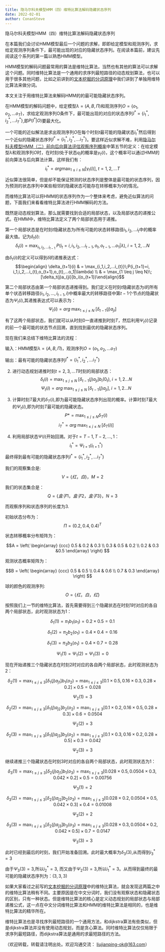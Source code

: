 ```yaml
---
title: 隐马尔科夫模型HMM（四）维特比算法解码隐藏状态序列
date: 2022-02-01
author: ConanSteve
---
```

隐马尔科夫模型HMM（四）维特比算法解码隐藏状态序列

在本篇我们会讨论HMM模型最后一个问题的求解，即即给定模型和观测序列，求给定观测序列条件下，最可能出现的对应的隐藏状态序列。在阅读本篇前，建议先阅读这个系列的第一篇以熟悉HMM模型。

HMM模型的解码问题最常用的算法是维特比算法，当然也有其他的算法可以求解这个问题。同时维特比算法是一个通用的求序列最短路径的动态规划算法，也可以用于很多其他问题，比如之前讲到的[文本挖掘的分词原理](http://www.cnblogs.com/pinard/p/6677078.html)中我们讲到了单独用维特比算法来做分词。

本文关注于用维特比算法来解码HMM的的最可能隐藏状态序列。

在HMM模型的解码问题中，给定模型$\lambda = (A, B, \Pi)$和观测序列$O =\{o_1,o_2,...o_T\}$，求给定观测序列O条件下，最可能出现的对应的状态序列$I^*= \{i_1^*,i_2^*,...i_T^*\}$,即$P(I^*|O)$要最大化。

一个可能的近似解法是求出观测序列$O$在每个时刻$t$最可能的隐藏状态$i_t^*$然后得到一个近似的隐藏状态序列$I^*= \{i_1^*,i_2^*,...i_T^*\}$。要这样近似求解不难，利用[隐马尔科夫模型HMM（二）前向后向算法评估观察序列概率](http://www.cnblogs.com/pinard/p/6955871.html)中第五节的定义：在给定模型$\lambda$和观测序列$O$时，在时刻$t$处于状态$q_i$的概率是$\gamma_t(i)$，这个概率可以通过HMM的前向算法与后向算法计算。这样我们有：$$i_t^* = arg \max_{1 \leq i \leq N}[\gamma_t(i)], \; t =1,2,...T$$

近似算法很简单，但是却不能保证预测的状态序列是整体是最可能的状态序列，因为预测的状态序列中某些相邻的隐藏状态可能存在转移概率为0的情况。

而维特比算法可以将HMM的状态序列作为一个整体来考虑，避免近似算法的问题，下面我们来看看维特比算法进行HMM解码的方法。

既然是动态规划算法，那么就需要找到合适的局部状态，以及局部状态的递推公式。在HMM中，维特比算法定义了两个局部状态用于递推。

第一个局部状态是在时刻$t$隐藏状态为$i$所有可能的状态转移路径$i_1,i_2,...i_t$中的概率最大值。记为$\delta_t(i)$:$$\delta_t(i) = \max_{i_1,i_2,...i_{t-1}}\;P(i_t=i, i_1,i_2,...i_{t-1},o_t,o_{t-1},...o_1|\lambda),\; i =1,2,...N$$

由$\delta_t(i)$的定义可以得到$\delta$的递推表达式：$$\begin{align} \delta_{t+1}(i) & = \max_{i_1,i_2,...i_{t}}\;P(i_{t+1}=i, i_1,i_2,...i_{t},o_{t+1},o_{t},...o_1|\lambda) \\ & = \max_{1 \leq j \leq N}\;[\delta_t(j)a_{ji}]b_i(o_{t+1})\end{align}$$

第二个局部状态由第一个局部状态递推得到。我们定义在时刻$t$隐藏状态为$i$的所有单个状态转移路径$(i_1,i_2,...,i_{t-1},i)$中概率最大的转移路径中第$t-1$个节点的隐藏状态为$\Psi_t(i)$,其递推表达式可以表示为：$$\Psi_t(i) = arg \; \max_{1 \leq j \leq N}\;[\delta_{t-1}(j)a_{ji}]$$

有了这两个局部状态，我们就可以从时刻0一直递推到时刻$T$，然后利用$\Psi_t(i)$记录的前一个最可能的状态节点回溯，直到找到最优的隐藏状态序列。

现在我们来总结下维特比算法的流程：

输入：HMM模型$\lambda = (A, B, \Pi)$，观测序列$O=(o_1,o_2,...o_T)$

输出：最有可能的隐藏状态序列$I^*= \{i_1^*,i_2^*,...i_T^*\}$

2) 进行动态规划递推时刻$t=2,3,...T$时刻的局部状态：$$\delta_{t}(i) = \max_{1 \leq j \leq N}\;[\delta_{t-1}(j)a_{ji}]b_i(0_{t}),\;i=1,2...N$$$$\Psi_t(i) = arg \; \max_{1 \leq j \leq N}\;[\delta_{t-1}(j)a_{ji}],\;i=1,2...N$$

3) 计算时刻$T$最大的$\delta_{T}(i)$,即为最可能隐藏状态序列出现的概率。计算时刻$T$最大的$\Psi_t(i)$,即为时刻$T$最可能的隐藏状态。$$P* = \max_{1 \leq j \leq N}\delta_{T}(i)$$$$i_T^* = arg \; \max_{1 \leq j \leq N}\;[\delta_{T}(i)]$$

4) 利用局部状态$\Psi(i)$开始回溯。对于$t=T-1,T-2,...,1$：$$i_t^* = \Psi_{t+1}(i_{t+1}^*)$$

最终得到最有可能的隐藏状态序列$I^*= \{i_1^*,i_2^*,...i_T^*\}$

我们的观察集合是:$$V=\{红，白\}，M=2$$

我们的状态集合是：$$Q =\{盒子1，盒子2，盒子3\}， N=3 $$

而观察序列和状态序列的长度为3.

初始状态分布为：$$\Pi = (0.2,0.4,0.4)^T$$

状态转移概率分布矩阵为：

$$A = \left( \begin{array} {ccc} 0.5 & 0.2 & 0.3 \\ 0.3 & 0.5 & 0.2 \\ 0.2 & 0.3 &0.5 \end{array} \right) $$

观测状态概率矩阵为：

$$B = \left( \begin{array} {ccc} 0.5 & 0.5 \\ 0.4 & 0.6 \\ 0.7 & 0.3 \end{array} \right) $$

球的颜色的观测序列:$$O=\{红，白，红\}$$

按照我们上一节的维特比算法，首先需要得到三个隐藏状态在时刻1时对应的各自两个局部状态，此时观测状态为1：

$$\delta_1(1) = \pi_1b_1(o_1) = 0.2 \times 0.5 = 0.1$$

$$\delta_1(2) = \pi_2b_2(o_1) = 0.4 \times 0.4 = 0.16$$

$$\delta_1(3) = \pi_3b_3(o_1) = 0.4 \times 0.7 = 0.28$$

$$\Psi_1(1)=\Psi_1(2) =\Psi_1(3) =0$$

现在开始递推三个隐藏状态在时刻2时对应的各自两个局部状态，此时观测状态为2：

$$\delta_2(1) = \max_{1\leq j \leq 3}[\delta_1(j)a_{j1}]b_1(o_2) = \max_{1\leq j \leq 3}[0.1 \times 0.5, 0.16 \times 0.3, 0.28\times 0.2] \times 0.5 = 0.028$$

$$\Psi_2(1)=3$$

$$\delta_2(2) = \max_{1\leq j \leq 3}[\delta_1(j)a_{j2}]b_2(o_2) = \max_{1\leq j \leq 3}[0.1 \times 0.2, 0.16 \times 0.5, 0.28\times 0.3] \times 0.6 = 0.0504$$

$$\Psi_2(2)=3$$

$$\delta_2(3) = \max_{1\leq j \leq 3}[\delta_1(j)a_{j3}]b_3(o_2) = \max_{1\leq j \leq 3}[0.1 \times 0.3, 0.16 \times 0.2, 0.28\times 0.5] \times 0.3 = 0.042$$

$$\Psi_2(3)=3$$

继续递推三个隐藏状态在时刻3时对应的各自两个局部状态，此时观测状态为1：

$$\delta_3(1) = \max_{1\leq j \leq 3}[\delta_2(j)a_{j1}]b_1(o_3) = \max_{1\leq j \leq 3}[0.028 \times 0.5, 0.0504 \times 0.3, 0.042\times 0.2] \times 0.5 = 0.00756$$

$$\Psi_3(1)=2$$

$$\delta_3(2) = \max_{1\leq j \leq 3}[\delta_2(j)a_{j2}]b_2(o_3) = \max_{1\leq j \leq 3}[0.028 \times 0.2, 0.0504\times 0.5, 0.042\times 0.3] \times 0.4 = 0.01008$$

$$\Psi_3(2)=2$$

$$\delta_3(3) = \max_{1\leq j \leq 3}[\delta_2(j)a_{j3}]b_3(o_3) = \max_{1\leq j \leq 3}[0.028 \times 0.3, 0.0504 \times 0.2, 0.042\times 0.5] \times 0.7 = 0.0147$$

$$\Psi_3(3)=3$$

此时已经到最后的时刻，我们开始准备回溯。此时最大概率为$\delta_3(3)$,从而得到$i_3^* =3$

由于$\Psi_3(3)=3$,所以$i_2^* =3$, 而又由于$\Psi_2(3)=3$,所以$i_1^* =3$。从而得到最终的最可能的隐藏状态序列为：$(3,3,3)$

如果大家看过之前写的[文本挖掘的分词原理](http://www.cnblogs.com/pinard/p/6677078.html)中的维特比算法，就会发现这两篇之中的维特比算法稍有不同。主要原因是在中文分词时，我们没有观察状态和隐藏状态的区别，只有一种状态。但是维特比算法的核心是定义动态规划的局部状态与局部递推公式，这一点在中文分词维特比算法和HMM的维特比算法是相同的，也是维特比算法的精华所在。

维特比算法也是寻找序列最短路径的一个通用方法，和dijkstra算法有些类似，但是dijkstra算法并没有使用动态规划，而是贪心算法。同时维特比算法仅仅局限于求序列最短路径，而dijkstra算法是通用的求最短路径的方法。

（欢迎转载，转载请注明出处。欢迎沟通交流： liujianping-ok@163.com）
